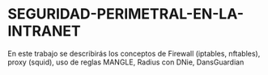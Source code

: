# SEGURIDAD-PERIMETRAL-EN-LA-INTRANET
En este trabajo se describirás los conceptos de Firewall (iptables, nftables), proxy (squid), uso de reglas MANGLE, Radius con DNie, DansGuardian
